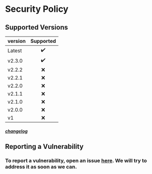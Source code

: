 # Security Policy
## Supported Versions
version|Supported|
|:-|:-:|
|Latest|✔️|
|v2.3.0|✔️|
|v2.2.2|❌|
|v2.2.1|❌|
|v2.2.0|❌|
|v2.1.1|❌|
|v2.1.0|❌|
|v2.0.0|❌|
|v1|❌|
##### [changelog](https://github.com/aroary/lorem_ipsum/blob/main/CHANGELOG.md)
## Reporting a Vulnerability
### To report a vulnerability, open an issue [here](https://github.com/aroary/lorem_ipsum/issues). We will try to address it as soon as we can.
